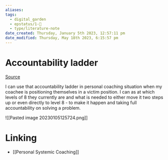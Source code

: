 ```yaml
---
aliases:
tags:
  - digital_garden
  - epstatus/1-🌱
  - type/literature-note
date_created: Thursday, January 5th 2023, 12:57:11 pm
date_modified: Thursday, May 18th 2023, 6:15:57 pm
---
```

# Accountability ladder
[Source](https://www.linkedin.com/posts/andolfimarco_worklife-motivation-futureofwork-activity-7016644788401618944-6BV9?utm_source=share&utm_medium=member_desktop)

I can use that accountability ladder in personal coaching situation when my coachee is positioning themselves in a victim position. I can as at which levels of 8 they currently are and what is needed to either move it two steps up or even directly to level 8 - to make it happen and taking full accountability on solving a problem.

![[Pasted image 20230105125724.png]]

# Linking
+ [[Personal Systemic Coaching]]